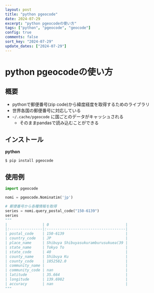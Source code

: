 ```yaml
---
layout: post
title: "python pgeocode"
date: 2024-07-29
excerpt: "python pgeocodeの使い方"
tags: ["python", "pgeocode", "geocode"]
config: true
comments: false
sort_key: "2024-07-29"
update_dates: ["2024-07-29"]
---
```


# python pgeocodeの使い方

## 概要
 - pythonで郵便番号(zip code)から緯度経度を取得するためのライブラリ
 - 世界各国の郵便番号に対応している
 - `~/.cache/pgeocode` に国ごとのデータがキャッシュされる
   - そのままpandasで読み込むことができる
   

## インストール

**python**
```console
$ pip install pgeocode
```

## 使用例

```python
import pgeocode

nomi = pgeocode.Nominatim('jp')

# 郵便番号から各種情報を取得
series = nomi.query_postal_code("150-6139")
series
"""
|                | 0                                   |
|:---------------|:------------------------------------|
| postal_code    | 150-6139                            |
| country_code   | JP                                  |
| place_name     | Shibuya Shibuyasukuramburusukuea(39 |
| state_name     | Tokyo To                            |
| state_code     | 40                                  |
| county_name    | Shibuya Ku                          |
| county_code    | 1852582.0                           |
| community_name |                                     |
| community_code | nan                                 |
| latitude       | 35.664                              |
| longitude      | 139.6982                            |
| accuracy       | nan                                 |
"""
```
